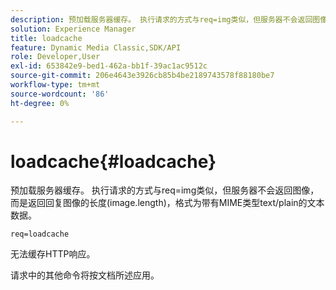 ```yaml
---
description: 预加载服务器缓存。 执行请求的方式与req=img类似，但服务器不会返回图像，而是返回回复图像的长度(image.length)，格式为带有MIME类型text/plain的文本数据。
solution: Experience Manager
title: loadcache
feature: Dynamic Media Classic,SDK/API
role: Developer,User
exl-id: 653842e9-bed1-462a-bb1f-39ac1ac9512c
source-git-commit: 206e4643e3926cb85b4be2189743578f88180be7
workflow-type: tm+mt
source-wordcount: '86'
ht-degree: 0%

---
```


# loadcache{#loadcache}

预加载服务器缓存。 执行请求的方式与req=img类似，但服务器不会返回图像，而是返回回复图像的长度(image.length)，格式为带有MIME类型text/plain的文本数据。

`req=loadcache`

无法缓存HTTP响应。

请求中的其他命令将按文档所述应用。
